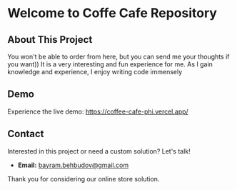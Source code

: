# Welcome to Coffe Cafe Repository

## About This Project
You won't be able to order from here, but you can send me your thoughts if you want))
It is a very interesting and fun experience for me.
As I gain knowledge and experience, I enjoy writing code immensely


## Demo
Experience the live demo: https://coffee-cafe-phi.vercel.app/

## Contact
Interested in this project or need a custom solution? Let's talk!
- **Email:** bayram.behbudov@gmail.com


Thank you for considering our online store solution. 
